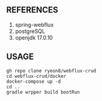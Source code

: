 ## REFERENCES
1. spring-webflux
2. postgreSQL
3. openjdk 17.0.10

## USAGE
```
gh repo clone ryeon8/webflux-crud
cd webflux-crud/docker
docker-compose up -d
cd ..
gradle wrpper build bootRun
```
